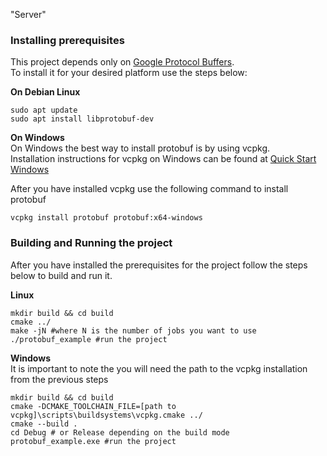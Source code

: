 "Server"

### Installing prerequisites ###

This project depends only on [Google Protocol Buffers](https://developers.google.com/protocol-buffers/).\
To install it for your desired platform use the steps below:

**On Debian Linux**
``` shell
sudo apt update
sudo apt install libprotobuf-dev
```

**On Windows**\
On Windows the best way to install protobuf is by using vcpkg.\
Installation instructions for vcpkg on Windows can be found at
[Quick Start Windows](https://github.com/Microsoft/vcpkg#quick-start-windows)

After you have installed vcpkg use the following command to install protobuf
``` shell
vcpkg install protobuf protobuf:x64-windows
```

### Building and Running the project ###
After you have installed the prerequisites for the project follow the steps below to build and run it.

**Linux**

``` shell
mkdir build && cd build
cmake ../
make -jN #where N is the number of jobs you want to use
./protobuf_example #run the project
```

**Windows**\
It is important to note the you will need the path to the vcpkg installation from the previous steps
``` shell
mkdir build && cd build
cmake -DCMAKE_TOOLCHAIN_FILE=[path to vcpkg]\scripts\buildsystems\vcpkg.cmake ../
cmake --build .
cd Debug # or Release depending on the build mode
protobuf_example.exe #run the project
```
